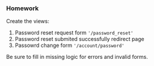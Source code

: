 ### Homework

Create the views:

1. Password reset request form `'/password_reset'`
2. Password reset submited successfully redirect page
3. Passowrd change form `'/account/password'`

Be sure to fill in missing logic for errors and invalid forms.
